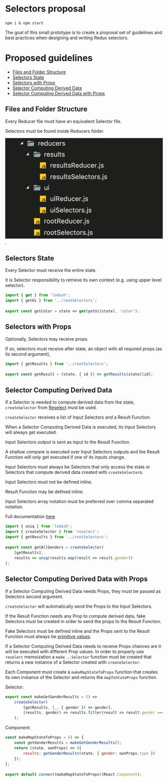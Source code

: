 # Selectors proposal

`npm i & npm start`

The goal of this small prototype is to create a proposal set of guidelines and best practices when designing and writing Redux selectors.

# Proposed guidelines

-   [Files and Folder Structure](#Files-and-Folder-Structure)
-   [Selectors State](#Selectors-State)
-   [Selectors with Props](#Selectors-with-Props)
-   [Selector Computing Derived Data](#Selector-Computing-Derived-Data)
-   [Selector Computing Derived Data with Props](#Selector-Computing-Derived-Data-with-Props)

<a name="Files-and-Folder-Structure"></a>

## Files and Folder Structure

Every Reducer file must have an equivalent Selector file.

Selectors must be found inside Reducers folder.

![Folder Structure](docs/folder-structure.png 'Folder Structure').

<a name="Selectors-State"></a>

## Selectors State

Every Selector must receive the entire state.

It is Selector responsibility to retrieve its own context (e.g. using upper level selector).

```javascript
import { get } from 'lodash';
import { getUi } from '../rootSelectors';

export const getColor = state => get(getUi(state), 'color');
```

<a name="Selectors-with-Props"></a>

## Selectors with Props

Optionally, Selectors may receive props.

If so, selectors must receive after state, an object with all required props (as its second argument),

```javascript
import { getResults } from '../rootSelectors';

export const getResult = (state, { id }) => getResults(state)[id];
```

<a name="Selector-Computing-Derived-Data"></a>

## Selector Computing Derived Data

If a Selector is needed to compute derived data from the state, `createSelector` from [Reselect](https://github.com/reduxjs/reselect) must be used.

`createSelector` receives a list of Input Selectors and a Result Function.

When a Selector Computing Derived Data is executed, its Input Selectors will always get executed.

Input Selectors output is sent as input to the Result Function.

A shallow compare is executed over Input Selectors outputs and the Result Function will only get executed if one of its inputs change.

Input Selectors must always be Selectors that only access the state or Selectors that compute derived data created with `createSelector`s.

Input Selectors must not be defined inline.

Result Function may be defined inline.

Input Selectors array notation must be preferred over comma separated notation.

Full documentation [here](https://github.com/reduxjs/reselect#createselectorinputselectors--inputselectors-resultfunc)

```javascript
import { uniq } from 'lodash';
import { createSelector } from 'reselect';
import { getResults } from '../rootSelectors';

export const getAllGenders = createSelector(
    [getResults],
    results => uniq(results.map(result => result.gender))
);
```

<a name="Selector-Computing-Derived-Data-with-Props"></a>

## Selector Computing Derived Data with Props

If a Selector Computing Derived Data needs Props, they must be passed as Selectors second argument.

`createSelector` will automatically send the Props to the Input Selectors.

If the Result Function needs any Prop to compute derived data, fake Selectors must be created in order to send the props to the Result Function.

Fake Selectors must be defined inline and the Props sent to the Result Function must always be [primitive values](https://developer.mozilla.org/en-US/docs/Web/JavaScript/Data_structures#Data_types).

If a Selector Computing Derived Data needs to receive Props chances are it will be executed with different Prop values. In order to properly use `reselect` memoization a `make...Selector` function must be created that returns a new instance of a Selector created with `createSelector`.

Each Component must create a `makeMapStateToProps` function that creates its own instance of the Selector and returns the `mapToStateProps` function.

Selector:

```javascript
export const makeGetGenderResults = () =>
    createSelector(
        [getResults, (_, { gender }) => gender],
        (results, gender) => results.filter(result => result.gender === gender);
    );
```

Component:

```javascript
const makeMapStateToProps = () => {
    const getGenderResults = makeGetGenderResults();
    return (state, ownProps) => ({
        results: getGenderResults(state, { gender: ownProps.type })
    });
};

export default connect(makeMapStateToProps)(React.Component);
```

